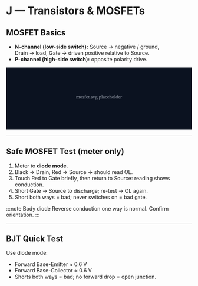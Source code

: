 # J — Transistors & MOSFETs

## MOSFET Basics
- **N-channel (low-side switch):** Source → negative / ground,  
  Drain → load, Gate → driven positive relative to Source.  
- **P-channel (high-side switch):** opposite polarity drive.

![](./assets/mosfet.svg)

---

## Safe MOSFET Test (meter only)
1. Meter to **diode mode**.  
2. Black → Drain, Red → Source → should read OL.  
3. Touch Red to Gate briefly, then return to Source: reading shows conduction.  
4. Short Gate → Source to discharge; re-test → OL again.  
5. Short both ways = bad; never switches on = bad gate.

:::note Body diode
Reverse conduction one way is normal. Confirm orientation.
:::

---

## BJT Quick Test
Use diode mode:  
- Forward Base-Emitter ≈ 0.6 V  
- Forward Base-Collector ≈ 0.6 V  
- Shorts both ways = bad; no forward drop = open junction.
